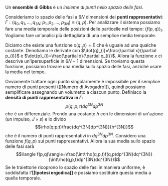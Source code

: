 Un **ensemble di Gibbs** è un *insieme di punti nello spazio delle fasi*.

Consideriamo lo spazio delle fasi a $6N$ dimensioni dei **punti rappresentativi**: $\Gamma:(q_{0},q_{1},\ldots,q_{3N};p_{1},p_{2},\ldots,p_{3N})\equiv (q,p)$. Per analizzare il sistema possiamo fare una media temporale delle posizioni delle particelle nel tempo: $\langle f(p,q)\rangle_{t}$. Vogliamo fare un'analisi più dettagliata di una semplice media temporale.

Diciamo che esiste una funzione $x(q,p)=E$ che è uguale ad una qualche costante. Denotiamo le derivate con $\dot{q}_{i}=\frac{\partial x}{\partial p_{i}}$ e $\dot{p}_{i}=\frac{\partial x}{\partial q_{i}}$. Allora la funzione $x$ ci descrive un'ipersuperficie in $6N-1$ dimensioni. Se troviamo questa funzione, possiamo trovare una media sullo spazio delle fasi, anziché usare la media nel tempo.

Ovviamente trattare ogni punto singolarmente è impossibile per il semplice numero di punti presenti ([[Numero di Avogadro]]), quindi possiamo semplificare assegnando un volumetto a ciascun punto. Definisco la **densità di punti rappresentativa in $\Gamma$**:
$$\rho(q;p;t)dq^{3N}dp^{3N}$$
che è un differenziale. Prendo una costante $h$ con le dimensioni di un'azione (un impulso, $J\times s$) e lo divido
$$\rho(q;p;t)\frac{dq^{3N}dp^{3N}}{h^{3N}}$$
che è il numero di punti rappresentativi in $dq^{3N}dp^{3N}$. Considero una funzione $f(q,p)$ sui punti rappresentativi. Allora la sua media sullo spazio delle fasi sarà
$$\langle f(p,q)\rangle=\frac{\int\rho(q,p,t)f(q,p)dp^{3N}dq^{3N}}{\int\rho(q,p,t)dp^{3N}dq^{3N}}$$
Se le traiettorie ricoprono lo spazio delle fasi in maniera uniforme, è soddisfatta l'**[[Ipotesi ergodica]]** e possiamo sostituire questa media a quella temporale.